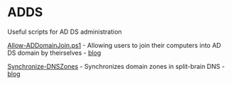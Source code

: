 # ADDS
Useful scripts for AD DS administration

[Allow-ADDomainJoin.ps1](Allow-ADDomainJoin.ps1) - Allowing users to join their computers into AD DS domain by theirselves - [blog](https://exchange12rocks.org/2016/03/14/how-to-allow-users-to-join-their-computers-into-ad-domain/)

[Synchronize-DNSZones](Synchronize-DNSZones) - Synchronizes domain zones in split-brain DNS - [blog](https://exchange12rocks.org/2016/10/10/split-brain-dns-synchronizer/)
